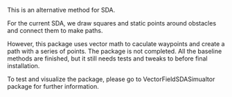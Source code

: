
This is an alternative method for SDA.


For the current SDA, we draw squares and static points around obstacles and connect them to make paths.

However, this package uses vector math to caculate waypoints and create a path with a series of points.
The package is not completed. 
All the baseline methods are finished, but it still needs tests and tweaks to before final installation.



To test and visualize the package, please go to VectorFieldSDASimualtor package for further information.